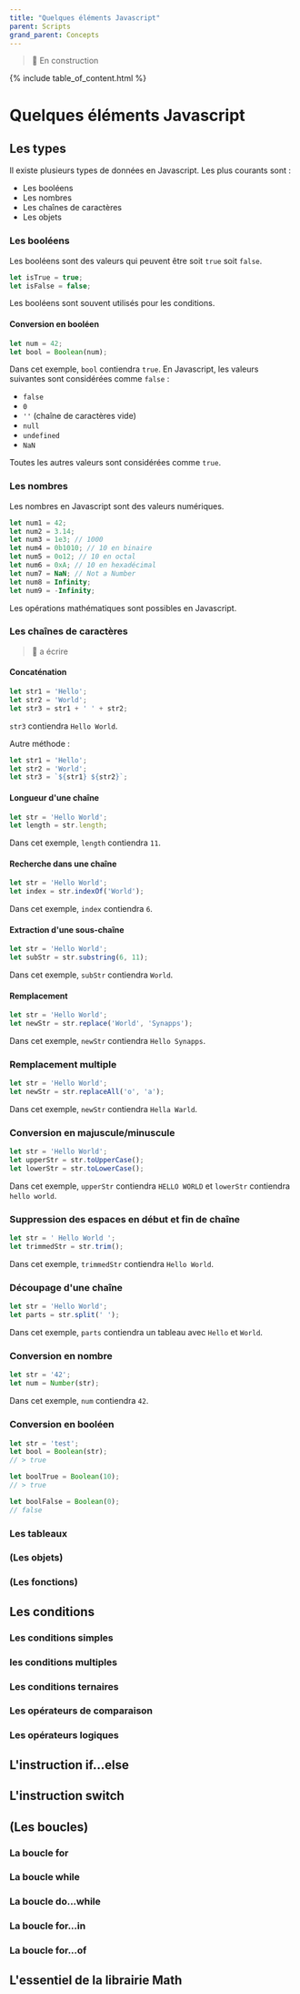 ```yaml
---
title: "Quelques éléments Javascript"
parent: Scripts
grand_parent: Concepts
---
```


> 🚧 En construction

{% include table_of_content.html %}

# Quelques éléments Javascript

## Les types

Il existe plusieurs types de données en Javascript. Les plus courants sont :

- Les booléens
- Les nombres
- Les chaînes de caractères
- Les objets

### Les booléens

Les booléens sont des valeurs qui peuvent être soit `true` soit `false`.

```javascript
let isTrue = true;
let isFalse = false;
```

Les booléens sont souvent utilisés pour les conditions.

#### Conversion en booléen

```javascript
let num = 42;
let bool = Boolean(num);
```
Dans cet exemple, `bool` contiendra `true`.
En Javascript, les valeurs suivantes sont considérées comme `false` :
- `false`
- `0`
- `''` (chaîne de caractères vide)
- `null`
- `undefined`
- `NaN`

Toutes les autres valeurs sont considérées comme `true`.

### Les nombres

Les nombres en Javascript sont des valeurs numériques.

```javascript
let num1 = 42;
let num2 = 3.14;
let num3 = 1e3; // 1000
let num4 = 0b1010; // 10 en binaire
let num5 = 0o12; // 10 en octal
let num6 = 0xA; // 10 en hexadécimal
let num7 = NaN; // Not a Number
let num8 = Infinity;
let num9 = -Infinity;
```

Les opérations mathématiques sont possibles en Javascript.

### Les chaînes de caractères

> 🚧 a écrire


#### Concaténation

```javascript
let str1 = 'Hello';
let str2 = 'World';
let str3 = str1 + ' ' + str2;
```
`str3` contiendra `Hello World`.

Autre méthode :

```javascript
let str1 = 'Hello';
let str2 = 'World';
let str3 = `${str1} ${str2}`;
```

#### Longueur d'une chaîne

```javascript
let str = 'Hello World';
let length = str.length;
```

Dans cet exemple, `length` contiendra `11`.

#### Recherche dans une chaîne

```javascript
let str = 'Hello World';
let index = str.indexOf('World');
```
Dans cet exemple, `index` contiendra `6`.

#### Extraction d'une sous-chaîne

```javascript
let str = 'Hello World';
let subStr = str.substring(6, 11);
```
Dans cet exemple, `subStr` contiendra `World`.

#### Remplacement

```javascript
let str = 'Hello World';
let newStr = str.replace('World', 'Synapps');
```
Dans cet exemple, `newStr` contiendra `Hello Synapps`.

### Remplacement multiple

```javascript
let str = 'Hello World';
let newStr = str.replaceAll('o', 'a');
```
Dans cet exemple, `newStr` contiendra `Hella Warld`.

### Conversion en majuscule/minuscule

```javascript
let str = 'Hello World';
let upperStr = str.toUpperCase();
let lowerStr = str.toLowerCase();
```
Dans cet exemple, `upperStr` contiendra `HELLO WORLD` et `lowerStr` contiendra `hello world`.

### Suppression des espaces en début et fin de chaîne

```javascript
let str = ' Hello World ';
let trimmedStr = str.trim();
```
Dans cet exemple, `trimmedStr` contiendra `Hello World`.

### Découpage d'une chaîne

```javascript
let str = 'Hello World';
let parts = str.split(' ');
```
Dans cet exemple, `parts` contiendra un tableau avec `Hello` et `World`.

### Conversion en nombre

```javascript
let str = '42';
let num = Number(str);
```
Dans cet exemple, `num` contiendra `42`.

### Conversion en booléen

```javascript
let str = 'test';
let bool = Boolean(str);
// > true

let boolTrue = Boolean(10);
// > true

let boolFalse = Boolean(0);
// false
```

### Les tableaux

### (Les objets)

### (Les fonctions)

## Les conditions

### Les conditions simples
### les conditions multiples
### Les conditions ternaires

### Les opérateurs de comparaison
### Les opérateurs logiques


## L'instruction if...else
## L'instruction switch


## (Les boucles)
### La boucle for
### La boucle while
### La boucle do...while
### La boucle for...in
### La boucle for...of

## L'essentiel de la librairie Math
